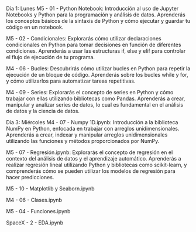Día 1: Lunes
M5 - 01 - Python Notebook: Introducción al uso de Jupyter Notebooks y Python para la programación y análisis de datos. Aprenderás los conceptos básicos de la sintaxis de Python y cómo ejecutar y guardar tu código en un notebook.

M5 - 02 - Condicionales: Explorarás cómo utilizar declaraciones condicionales en Python para tomar decisiones en función de diferentes condiciones. Aprenderás a usar las estructuras if, else y elif para controlar el flujo de ejecución de tu programa.

M4 - 06 - Bucles: Descubrirás cómo utilizar bucles en Python para repetir la ejecución de un bloque de código. Aprenderás sobre los bucles while y for, y cómo utilizarlos para automatizar tareas repetitivas.

M4 - 09 - Series: Explorarás el concepto de series en Python y cómo trabajar con ellas utilizando bibliotecas como Pandas. Aprenderás a crear, manipular y analizar series de datos, lo cual es fundamental en el análisis de datos y la ciencia de datos.

Día 3: Miércoles
M4 - 07 - Numpy 1D.ipynb: Introducción a la biblioteca NumPy en Python, enfocada en trabajar con arreglos unidimensionales. Aprenderás a crear, indexar y manipular arreglos unidimensionales utilizando las funciones y métodos proporcionados por NumPy.

M5 - 07 - Regresión.ipynb: Explorarás el concepto de regresión en el contexto del análisis de datos y el aprendizaje automático. Aprenderás a realizar regresión lineal utilizando Python y bibliotecas como scikit-learn, y comprenderás cómo se pueden utilizar los modelos de regresión para hacer predicciones.

M5 - 10 - Matplotlib y Seaborn.ipynb

M4 - 06 - Clases.ipynb

M5 - 04 - Funciones.ipynb

SpaceX - 2 - EDA.ipynb

